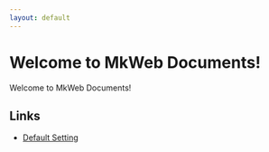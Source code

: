 ```yaml
---
layout: default
---
```


# Welcome to MkWeb Documents!

Welcome to MkWeb Documents!

Links
-----

- [Default Setting][1]

[1]: (./configs/default.html)